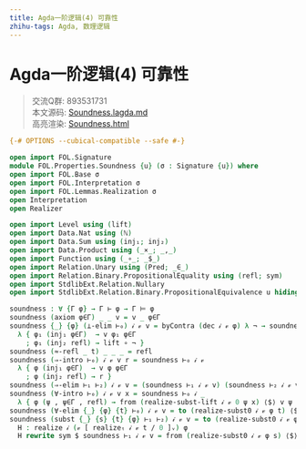 ```yaml
---
title: Agda一阶逻辑(4) 可靠性
zhihu-tags: Agda, 数理逻辑
---
```


# Agda一阶逻辑(4) 可靠性

> 交流Q群: 893531731  
> 本文源码: [Soundness.lagda.md](https://github.com/choukh/agda-flypitch/blob/main/src/FOL/Properties/Soundness.lagda.md)  
> 高亮渲染: [Soundness.html](https://choukh.github.io/agda-flypitch/FOL.Properties.Soundness.html)  

```agda
{-# OPTIONS --cubical-compatible --safe #-}

open import FOL.Signature
module FOL.Properties.Soundness {u} (σ : Signature {u}) where
open import FOL.Base σ
open import FOL.Interpretation σ
open import FOL.Lemmas.Realization σ
open Interpretation
open Realizer

open import Level using (lift)
open import Data.Nat using (ℕ)
open import Data.Sum using (inj₁; inj₂)
open import Data.Product using (_×_; _,_)
open import Function using (_∘_; _$_)
open import Relation.Unary using (Pred; _∈_)
open import Relation.Binary.PropositionalEquality using (refl; sym)
open import StdlibExt.Relation.Nullary
open import StdlibExt.Relation.Binary.PropositionalEquivalence u hiding (_∘_; sym)
```

```agda
soundness : ∀ {Γ φ} → Γ ⊢ φ → Γ ⊨ φ
soundness (axiom φ∈Γ) _ _ v = v _ φ∈Γ
soundness {_} {φ} (⊥-elim ⊢₀) 𝒾 𝓋 v = byContra (dec 𝒾 𝓋 φ) λ ¬ → soundness ⊢₀ 𝒾 𝓋
  λ { φ₁ (inj₁ φ∈Γ)  → v φ₁ φ∈Γ
    ; φ₁ (inj₂ refl) → lift ∘ ¬ }
soundness (≈-refl _ t) _ _ _ = refl
soundness (⇒-intro ⊢₀) 𝒾 𝓋 v r = soundness ⊢₀ 𝒾 𝓋
  λ { φ (inj₁ φ∈Γ)  → v φ φ∈Γ
    ; φ (inj₂ refl) → r }
soundness (⇒-elim ⊢₁ ⊢₂) 𝒾 𝓋 v = (soundness ⊢₁ 𝒾 𝓋 v) (soundness ⊢₂ 𝒾 𝓋 v)
soundness (∀-intro ⊢₀) 𝒾 𝓋 v x = soundness ⊢₀ 𝒾 _
  λ { φ (ψ , ψ∈Γ , refl) → from (realize-subst-lift 𝒾 𝓋 0 ψ x) ⟨$⟩ v ψ ψ∈Γ }
soundness (∀-elim {_} {φ} {t} ⊢₀) 𝒾 𝓋 v = to (realize-subst0 𝒾 𝓋 φ t) ⟨$⟩ soundness ⊢₀ 𝒾 𝓋 v _
soundness (subst {_} {s} {t} {φ} ⊢₁ ⊢₂) 𝒾 𝓋 v = to (realize-subst0 𝒾 𝓋 φ t) ⟨$⟩ H where
  H : realize 𝒾 (𝓋 [ realizeₜ 𝒾 𝓋 t / 0 ]ᵥ) φ
  H rewrite sym $ soundness ⊢₁ 𝒾 𝓋 v = from (realize-subst0 𝒾 𝓋 φ s) ⟨$⟩ (soundness ⊢₂ 𝒾 𝓋 v)
```
